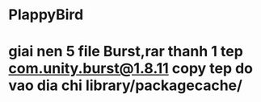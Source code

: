 # PlappyBird
# giai nen 5 file Burst,rar thanh 1 tep com.unity.burst@1.8.11 copy tep do vao dia chi library/packagecache/